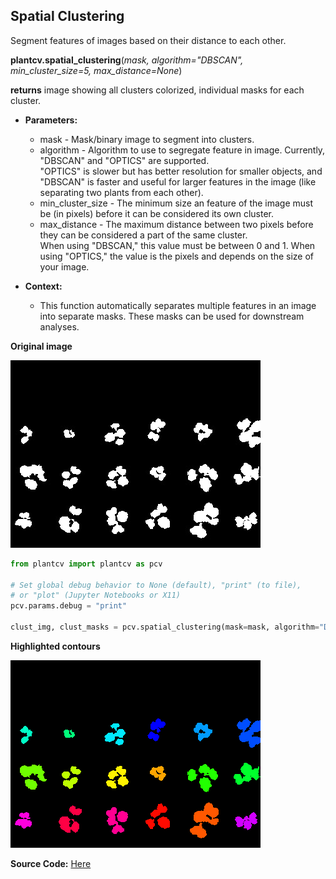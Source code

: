 ## Spatial Clustering

Segment features of images based on their distance to each other.

**plantcv.spatial_clustering**(*mask, algorithm="DBSCAN", min_cluster_size=5, max_distance=None*)

**returns** image showing all clusters colorized, individual masks for each cluster.

- **Parameters:**
    - mask - Mask/binary image to segment into clusters.
    - algorithm - Algorithm to use to segregate feature in image.  Currently, "DBSCAN" and "OPTICS" are supported.  
    "OPTICS" is slower but has better resolution for smaller objects, and "DBSCAN" is faster and useful for larger 
    features in the image (like separating two plants from each other).
    - min_cluster_size - The minimum size an feature of the image must be (in pixels) before it can be considered its 
    own cluster.
    - max_distance - The maximum distance between two pixels before they can be considered a part of the same cluster.  
    When using "DBSCAN," this value must be between 0 and 1.  When using "OPTICS," the value is the pixels and depends 
    on the size of your image. 

- **Context:**
    - This function automatically separates multiple features in an image into separate masks.  These masks can be 
    used for downstream analyses. 

**Original image**

![Screenshot](img/documentation_images/spatial_clustering/13_roi_mask.png)

```python
from plantcv import plantcv as pcv

# Set global debug behavior to None (default), "print" (to file), 
# or "plot" (Jupyter Notebooks or X11)
pcv.params.debug = "print"

clust_img, clust_masks = pcv.spatial_clustering(mask=mask, algorithm="DBSCAN", min_cluster_size=5, max_distance=None)

```

**Highlighted contours**

![Screenshot](img/documentation_images/spatial_clustering/Full_Image_Mask.png)

**Source Code:** [Here](https://github.com/danforthcenter/plantcv/blob/master/plantcv/plantcv/spatial_clustering.py)
